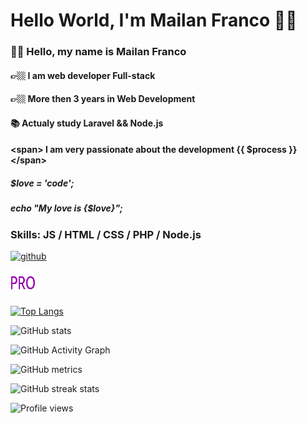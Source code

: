 # Hello World, I'm Mailan Franco 👨‍💻
### 👋🏼 Hello, my name is Mailan Franco
#### 👉🏼 I am web developer Full-stack
#### 👉🏼 More then 3 years in Web Development
#### 📚 Actualy study Laravel && Node.js

#### \<span> I am very passionate about the development {{ $process }} \</span>
##### $love = 'code';
##### echo "My love is {$love}";

### Skills:  JS / HTML / CSS / PHP / Node.js 
 


[<img src='https://cdn.jsdelivr.net/npm/simple-icons@3.0.1/icons/github.svg' alt='github' height='40'>](https://github.com/sckurtt)  

<a href='https://github.com/pricing'><img src='https://raw.githubusercontent.com/acervenky/animated-github-badges/master/assets/pro.gif' width='40' height='40'></a> 

[![Top Langs](https://github-readme-stats.vercel.app/api/top-langs/?username=sckurtt)](https://github.com/anuraghazra/github-readme-stats)

![GitHub stats](https://github-readme-stats.vercel.app/api?username=sckurtt&show_icons=true)  

![GitHub Activity Graph](https://activity-graph.herokuapp.com/graph?username=sckurtt)  

![GitHub metrics](https://metrics.lecoq.io/sckurtt)  

![GitHub streak stats](https://github-readme-streak-stats.herokuapp.com/?user=sckurtt)  

![Profile views](https://gpvc.arturio.dev/sckurtt)  

<!---
Sckurtt/Sckurtt is a ✨ special ✨ repository because its `README.md` (this file) appears on your GitHub profile.
You can click the Preview link to take a look at your changes.
--->
